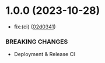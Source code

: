 # 1.0.0 (2023-10-28)


* fix:(ci) ([02d0341](https://github.com/ImCalledAshraf/hook-kit/commit/02d0341d1754b34cbca28e904249a4e51e0fb989))


### BREAKING CHANGES

* Deployment & Release CI
